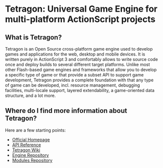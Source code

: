 Tetragon: Universal Game Engine for multi-platform ActionScript projects
========================================================================

What is Tetragon?
-----------------

Tetragon is an Open Source cross-platform game engine used to develop games and applications for the web, desktop and mobile devices. It is written purely in ActionScript 3 and comfortably allows to write source code once and deploy builds to several different target platforms. Unlike most other Flash-based game engines and frameworks that allow you to develop a specific type of game or that provide a subset API to support game development, Tetragon provides a complete foundation with that any type of game can be developed, incl. resource management, debugging facilities, multi-locale support, layered extendability, a game-oriented data structure, and a lot more.

Where do I find more information about Tetragon?
------------------------------------------------

Here are a few starting points:

* [Official Homepage](http://www.tetragonengine.com/)
* [API Reference](http://help.hexagonstar.com/tetragon/base/)
* [Tetragon Wiki](http://wiki.tetragonengine.com/)
* [Engine Repository](https://github.com/nothingagency/tetragon)
* [Modules Repository](https://github.com/nothingagency/tetragon-modules)
